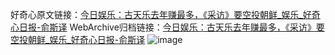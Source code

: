 好奇心原文链接：[今日娱乐：古天乐去年赚最多，《采访》要空投朝鲜_娱乐_好奇心日报-俞斯译](https://www.qdaily.com/articles/4824.html)
WebArchive归档链接：[今日娱乐：古天乐去年赚最多，《采访》要空投朝鲜_娱乐_好奇心日报-俞斯译](http://web.archive.org/web/20190623162747/https://www.qdaily.com/articles/4824.html)
![image](http://ww3.sinaimg.cn/large/007d5XDply1g3w5sftlmvj30u03eb1kx)